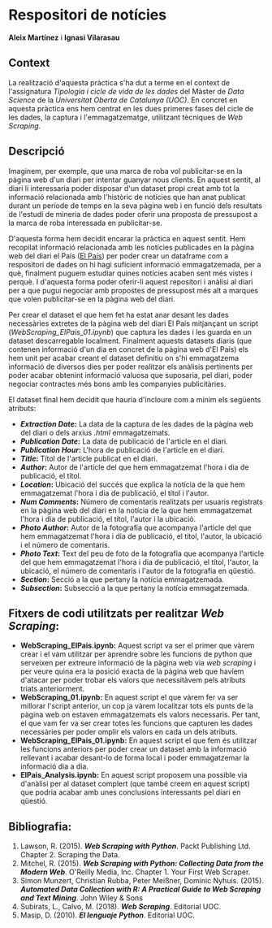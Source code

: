 # Respositori de notícies

**Aleix Martínez** i **Ignasi Vilarasau**

## Context

La realització d'aquesta pràctica s'ha dut a terme en el context de l'assignatura _Tipologia i cicle de vida de les dades_ del Màster de _Data Science_ de la _Universitat Oberta de Catalunya (UOC)_.
En concret en aquesta pràctica ens hem centrat en les dues primeres fases del cicle de les dades, la captura i l'emmagatzematge, utilitzant tècniques de _Web Scraping_. 

## Descripció

Imaginem, per exemple, que una marca de roba vol publicitar-se en la pàgina web d'un diari per intentar guanyar nous clients. En aquest sentit, al diari li interessaria poder disposar d'un dataset propi creat amb tot la informació relacionada amb l'històric de notícies que han anat publicat durant un període de temps en la seva pàgina web i en funció dels resultats de l'estudi de mineria de dades poder oferir una proposta de pressupost a la marca de roba interessada en publicitar-se.

D'aquesta forma hem decidit encarar la pràctica en aquest sentit. Hem recopilat informació relacionada amb les notícies publicades en la pàgina web del diari el País ([El País](http://www.elpais.com/)) per poder crear un dataframe com a respositori de dades on hi hagi suficient informació emmagatzemada, per a què, finalment puguem estudiar quines notícies acaben sent més vistes i perquè. I d'aquesta forma poder oferir-li aquest repositori i anàlisi al diari per a que pugui negociar amb propostes de pressupost més alt a marques que volen publicitar-se en la pàgina web del diari.

Per crear el dataset el que hem fet ha estat anar desant les dades necessàries extretes de la pàgina web del diari El País mitjançant un script (_WebScraping_ElPais_01.ipynb_) que captura les dades i les guarda en un dataset descarregable localment. Finalment aquests datasets diaris (que contenen informació d'un dia en concret de la pàgina web d'El País) els hem unit per acabar creant el dataset definitiu on s'hi emmagatzema informació de diversos dies per poder realitzar els anàlisis pertinents per poder acabar obtenint informació valuosa que suposaria, pel diari, poder negociar contractes més bons amb les companyies publicitàries.

El dataset final hem decidit que hauria d'incloure com a mínim els següents atributs:
* **_Extraction Date_:** La data de la captura de les dades de la pàgina web del diari o dels arxius _.html_ emmagatzemats.
* **_Publication Date_:** La data de publicació de l'article en el diari.
* **_Publication Hour_:** L'hora de publicació de l'article en el diari.
* **_Title_:** Títol de l'article publicat en el diari.
* **_Author_:** Autor de l'article del que hem emmagatzemat l'hora i dia de publicació, el títol.
* **_Location_:** Ubicació del succés que explica la notícia de la que hem emmagatzemat l'hora i dia de publicació, el títol i l'autor.
* **_Num Comments_:** Número de comentaris realitzats per usuaris registrats en la pàgina web del diari en la notícia de la que hem emmagatzemat l'hora i dia de publicació, el títol, l'autor i la ubicació.
* **_Photo Author_:** Autor de la fotografia que acompanya l'article del que hem emmagatzemat l'hora i dia de publicació, el títol, l'autor, la ubicació i el número de comentaris.
* **_Photo Text_:** Text del peu de foto de la fotografia que acompanya l'article del que hem emmagatzemat l'hora i dia de publicació, el títol, l'autor, la ubicació, el número de comentaris i l'autor de la fotografia en qüestió.
* **_Section_:** Secció a la que pertany la notícia emmagatzemada.
* **_Subsection_:** Subsecció a la que pertany la notícia emmagatzemada.


## Fitxers de codi utilitzats per realitzar _Web Scraping_:

* **WebScraping_ElPais.ipynb:** Aquest script va ser el primer que vàrem crear i el vam utilitzar per aprendre sobre les funcions de python que serveixen per extreure informació de la pàgina web via _web scraping_ i per veure quina era la posició exacta de la pàgina web que havíem d'atacar per poder trobar els valors que necessitàvem pels atributs triats anteriorment.
* **WebScraping_01.ipynb:** En aquest script el que vàrem fer va ser millorar l'script anterior, un cop ja vàrem localitzar tots els punts de la pàgina web on estaven emmagatzemats els valors necessaris. Per tant, el que vam fer va ser crear totes les funcions que capturen les dades necessàries per poder omplir els valors en cada un dels atributs.
* **WebScraping_ElPais_01.ipynb:** En aquest script el que fem és utilitzar les funcions anteriors per poder crear un dataset amb la informació rellevant i acabar desant-lo de forma local i poder emmagatzemar la informació dia a dia.
* **ElPais_Analysis.ipynb:** En aquest script proposem una possible via d'anàlisi per al dataset complert (que també creem en aquest script) que podria acabar amb unes conclusions interessants pel diari en qüestió.

## Bibliografia:

1. Lawson, R. (2015). **_Web Scraping with Python_**. Packt Publishing Ltd. Chapter 2. Scraping the Data.
2. Mitchel, R. (2015). **_Web Scraping with Python: Collecting Data from the Modern Web_**. O'Reilly Media, Inc. Chapter 1. Your First Web Scraper.
3. Simon Munzert, Christian Rubba, Peter Meißner, Dominic Nyhuis. (2015). **_Automated Data Collection with R: A Practical Guide to Web Scraping and Text Mining_**. John Wiley & Sons
4. Subirats, L., Calvo, M. (2018). **_Web Scraping_**. Editorial UOC.
5. Masip, D. (2010). **_El lenguaje Python_**. Editorial UOC.


